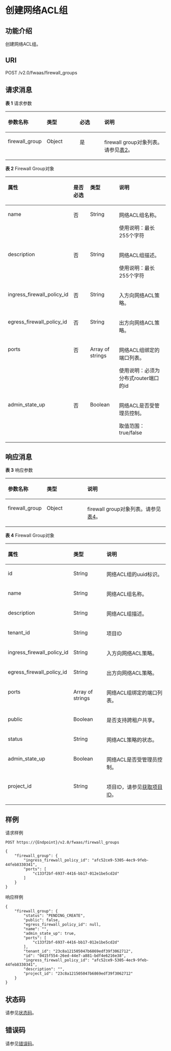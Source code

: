 # 创建网络ACL组<a name="vpc_firewall_0015"></a>

## 功能介绍<a name="section28317954132753"></a>

创建网络ACL组。

## URI<a name="section55587849132753"></a>

POST /v2.0/fwaas/firewall\_groups

## 请求消息<a name="section28981251132753"></a>

**表 1**  请求参数

<a name="table23322114132753"></a>
<table><thead align="left"><tr id="row65935357132753"><th class="cellrowborder" valign="top" width="19.388061193880613%" id="mcps1.2.5.1.1"><p id="p47877448132753"><a name="p47877448132753"></a><a name="p47877448132753"></a>参数名称</p>
</th>
<th class="cellrowborder" valign="top" width="21.42785721427857%" id="mcps1.2.5.1.2"><p id="p52491337132753"><a name="p52491337132753"></a><a name="p52491337132753"></a>类型</p>
</th>
<th class="cellrowborder" valign="top" width="16.328367163283673%" id="mcps1.2.5.1.3"><p id="p45667362132753"><a name="p45667362132753"></a><a name="p45667362132753"></a>必选</p>
</th>
<th class="cellrowborder" valign="top" width="42.85571442855714%" id="mcps1.2.5.1.4"><p id="p17633266132753"><a name="p17633266132753"></a><a name="p17633266132753"></a>说明</p>
</th>
</tr>
</thead>
<tbody><tr id="row8939225132753"><td class="cellrowborder" valign="top" width="19.388061193880613%" headers="mcps1.2.5.1.1 "><p id="p59896822132753"><a name="p59896822132753"></a><a name="p59896822132753"></a>firewall_group</p>
</td>
<td class="cellrowborder" valign="top" width="21.42785721427857%" headers="mcps1.2.5.1.2 "><p id="p49917547132753"><a name="p49917547132753"></a><a name="p49917547132753"></a>Object</p>
</td>
<td class="cellrowborder" valign="top" width="16.328367163283673%" headers="mcps1.2.5.1.3 "><p id="p64285015132753"><a name="p64285015132753"></a><a name="p64285015132753"></a>是</p>
</td>
<td class="cellrowborder" valign="top" width="42.85571442855714%" headers="mcps1.2.5.1.4 "><p id="p48871362132652"><a name="p48871362132652"></a><a name="p48871362132652"></a>firewall group对象列表。请参见<a href="#table31629250121127">表2</a>。</p>
</td>
</tr>
</tbody>
</table>

**表 2**  Firewall Group对象

<a name="table31629250121127"></a>
<table><thead align="left"><tr id="row45711693121127"><th class="cellrowborder" valign="top" width="26.897310268973108%" id="mcps1.2.5.1.1"><p id="p46819705121127"><a name="p46819705121127"></a><a name="p46819705121127"></a>属性</p>
</th>
<th class="cellrowborder" valign="top" width="13.268673132686734%" id="mcps1.2.5.1.2"><p id="p8500055165416"><a name="p8500055165416"></a><a name="p8500055165416"></a>是否必选</p>
</th>
<th class="cellrowborder" valign="top" width="19.948005199480054%" id="mcps1.2.5.1.3"><p id="p35064605121127"><a name="p35064605121127"></a><a name="p35064605121127"></a>类型</p>
</th>
<th class="cellrowborder" valign="top" width="39.88601139886011%" id="mcps1.2.5.1.4"><p id="p11952850121127"><a name="p11952850121127"></a><a name="p11952850121127"></a>说明</p>
</th>
</tr>
</thead>
<tbody><tr id="row34896104121127"><td class="cellrowborder" valign="top" width="26.897310268973108%" headers="mcps1.2.5.1.1 "><p id="p52608071121127"><a name="p52608071121127"></a><a name="p52608071121127"></a>name</p>
</td>
<td class="cellrowborder" valign="top" width="13.268673132686734%" headers="mcps1.2.5.1.2 "><p id="p1500355195417"><a name="p1500355195417"></a><a name="p1500355195417"></a>否</p>
</td>
<td class="cellrowborder" valign="top" width="19.948005199480054%" headers="mcps1.2.5.1.3 "><p id="p59846605121127"><a name="p59846605121127"></a><a name="p59846605121127"></a>String</p>
</td>
<td class="cellrowborder" valign="top" width="39.88601139886011%" headers="mcps1.2.5.1.4 "><p id="p28604909121127"><a name="p28604909121127"></a><a name="p28604909121127"></a>网络ACL组名称。</p>
<p id="p83231610195414"><a name="p83231610195414"></a><a name="p83231610195414"></a>使用说明：最长255个字符</p>
</td>
</tr>
<tr id="row11129246121127"><td class="cellrowborder" valign="top" width="26.897310268973108%" headers="mcps1.2.5.1.1 "><p id="p39887063121127"><a name="p39887063121127"></a><a name="p39887063121127"></a>description</p>
</td>
<td class="cellrowborder" valign="top" width="13.268673132686734%" headers="mcps1.2.5.1.2 "><p id="p1450085505420"><a name="p1450085505420"></a><a name="p1450085505420"></a>否</p>
</td>
<td class="cellrowborder" valign="top" width="19.948005199480054%" headers="mcps1.2.5.1.3 "><p id="p28745735121127"><a name="p28745735121127"></a><a name="p28745735121127"></a>String</p>
</td>
<td class="cellrowborder" valign="top" width="39.88601139886011%" headers="mcps1.2.5.1.4 "><p id="p35639020121127"><a name="p35639020121127"></a><a name="p35639020121127"></a>网络ACL组描述。</p>
<p id="p11817162215413"><a name="p11817162215413"></a><a name="p11817162215413"></a>使用说明：最长255个字符</p>
</td>
</tr>
<tr id="row38137474121127"><td class="cellrowborder" valign="top" width="26.897310268973108%" headers="mcps1.2.5.1.1 "><p id="p35500294121127"><a name="p35500294121127"></a><a name="p35500294121127"></a>ingress_firewall_policy_id</p>
</td>
<td class="cellrowborder" valign="top" width="13.268673132686734%" headers="mcps1.2.5.1.2 "><p id="p3500155520543"><a name="p3500155520543"></a><a name="p3500155520543"></a>否</p>
</td>
<td class="cellrowborder" valign="top" width="19.948005199480054%" headers="mcps1.2.5.1.3 "><p id="p49995809121127"><a name="p49995809121127"></a><a name="p49995809121127"></a>String</p>
</td>
<td class="cellrowborder" valign="top" width="39.88601139886011%" headers="mcps1.2.5.1.4 "><p id="p56499442121127"><a name="p56499442121127"></a><a name="p56499442121127"></a>入方向网络ACL策略。</p>
</td>
</tr>
<tr id="row9094936121127"><td class="cellrowborder" valign="top" width="26.897310268973108%" headers="mcps1.2.5.1.1 "><p id="p34911245121127"><a name="p34911245121127"></a><a name="p34911245121127"></a>egress_firewall_policy_id</p>
</td>
<td class="cellrowborder" valign="top" width="13.268673132686734%" headers="mcps1.2.5.1.2 "><p id="p1950085514546"><a name="p1950085514546"></a><a name="p1950085514546"></a>否</p>
</td>
<td class="cellrowborder" valign="top" width="19.948005199480054%" headers="mcps1.2.5.1.3 "><p id="p44624490121127"><a name="p44624490121127"></a><a name="p44624490121127"></a>String</p>
</td>
<td class="cellrowborder" valign="top" width="39.88601139886011%" headers="mcps1.2.5.1.4 "><p id="p37100641121127"><a name="p37100641121127"></a><a name="p37100641121127"></a>出方向网络ACL策略。</p>
</td>
</tr>
<tr id="row31622902121127"><td class="cellrowborder" valign="top" width="26.897310268973108%" headers="mcps1.2.5.1.1 "><p id="p65911012121127"><a name="p65911012121127"></a><a name="p65911012121127"></a>ports</p>
</td>
<td class="cellrowborder" valign="top" width="13.268673132686734%" headers="mcps1.2.5.1.2 "><p id="p8500855175412"><a name="p8500855175412"></a><a name="p8500855175412"></a>否</p>
</td>
<td class="cellrowborder" valign="top" width="19.948005199480054%" headers="mcps1.2.5.1.3 "><p id="p5459978121127"><a name="p5459978121127"></a><a name="p5459978121127"></a>Array of strings</p>
</td>
<td class="cellrowborder" valign="top" width="39.88601139886011%" headers="mcps1.2.5.1.4 "><p id="p61002567121127"><a name="p61002567121127"></a><a name="p61002567121127"></a>网络ACL组绑定的端口列表。</p>
<p id="p10668102685116"><a name="p10668102685116"></a><a name="p10668102685116"></a>使用说明：必须为分布式router端口的id</p>
</td>
</tr>
<tr id="row59833296121127"><td class="cellrowborder" valign="top" width="26.897310268973108%" headers="mcps1.2.5.1.1 "><p id="p44051842121127"><a name="p44051842121127"></a><a name="p44051842121127"></a>admin_state_up</p>
</td>
<td class="cellrowborder" valign="top" width="13.268673132686734%" headers="mcps1.2.5.1.2 "><p id="p3500455195415"><a name="p3500455195415"></a><a name="p3500455195415"></a>否</p>
</td>
<td class="cellrowborder" valign="top" width="19.948005199480054%" headers="mcps1.2.5.1.3 "><p id="p58587899121127"><a name="p58587899121127"></a><a name="p58587899121127"></a>Boolean</p>
</td>
<td class="cellrowborder" valign="top" width="39.88601139886011%" headers="mcps1.2.5.1.4 "><p id="p3428646121127"><a name="p3428646121127"></a><a name="p3428646121127"></a>网络ACL是否受管理员控制。</p>
<p id="p19344243185411"><a name="p19344243185411"></a><a name="p19344243185411"></a>取值范围：true/false</p>
</td>
</tr>
</tbody>
</table>

## 响应消息<a name="section47249684132753"></a>

**表 3**  响应参数

<a name="table22528036132753"></a>
<table><thead align="left"><tr id="row54420002132753"><th class="cellrowborder" valign="top" width="23.169999999999998%" id="mcps1.2.4.1.1"><p id="p43836262132753"><a name="p43836262132753"></a><a name="p43836262132753"></a>参数名称</p>
</th>
<th class="cellrowborder" valign="top" width="25.61%" id="mcps1.2.4.1.2"><p id="p57315890132753"><a name="p57315890132753"></a><a name="p57315890132753"></a>类型</p>
</th>
<th class="cellrowborder" valign="top" width="51.22%" id="mcps1.2.4.1.3"><p id="p55101661132753"><a name="p55101661132753"></a><a name="p55101661132753"></a>说明</p>
</th>
</tr>
</thead>
<tbody><tr id="row23789310132753"><td class="cellrowborder" valign="top" width="23.169999999999998%" headers="mcps1.2.4.1.1 "><p id="p30981925132753"><a name="p30981925132753"></a><a name="p30981925132753"></a>firewall_group</p>
</td>
<td class="cellrowborder" valign="top" width="25.61%" headers="mcps1.2.4.1.2 "><p id="p1451635132753"><a name="p1451635132753"></a><a name="p1451635132753"></a>Object</p>
</td>
<td class="cellrowborder" valign="top" width="51.22%" headers="mcps1.2.4.1.3 "><p id="p47442693132753"><a name="p47442693132753"></a><a name="p47442693132753"></a>firewall group对象列表。请参见<a href="#table7886851182616">表4</a>。</p>
</td>
</tr>
</tbody>
</table>

**表 4**  Firewall Group对象

<a name="table7886851182616"></a>
<table><thead align="left"><tr id="row388711511267"><th class="cellrowborder" valign="top" width="35.3%" id="mcps1.2.4.1.1"><p id="p4887205152611"><a name="p4887205152611"></a><a name="p4887205152611"></a>属性</p>
</th>
<th class="cellrowborder" valign="top" width="21.57%" id="mcps1.2.4.1.2"><p id="p288711516264"><a name="p288711516264"></a><a name="p288711516264"></a>类型</p>
</th>
<th class="cellrowborder" valign="top" width="43.13%" id="mcps1.2.4.1.3"><p id="p12887651122618"><a name="p12887651122618"></a><a name="p12887651122618"></a>说明</p>
</th>
</tr>
</thead>
<tbody><tr id="row20395689121127"><td class="cellrowborder" valign="top" width="35.3%" headers="mcps1.2.4.1.1 "><p id="p50168503121127"><a name="p50168503121127"></a><a name="p50168503121127"></a>id</p>
</td>
<td class="cellrowborder" valign="top" width="21.57%" headers="mcps1.2.4.1.2 "><p id="p47513116121127"><a name="p47513116121127"></a><a name="p47513116121127"></a>String</p>
</td>
<td class="cellrowborder" valign="top" width="43.13%" headers="mcps1.2.4.1.3 "><p id="p62072725121127"><a name="p62072725121127"></a><a name="p62072725121127"></a>网络ACL组的uuid标识。</p>
</td>
</tr>
<tr id="row788715512269"><td class="cellrowborder" valign="top" width="35.3%" headers="mcps1.2.4.1.1 "><p id="p6887105192617"><a name="p6887105192617"></a><a name="p6887105192617"></a>name</p>
</td>
<td class="cellrowborder" valign="top" width="21.57%" headers="mcps1.2.4.1.2 "><p id="p12887175111264"><a name="p12887175111264"></a><a name="p12887175111264"></a>String</p>
</td>
<td class="cellrowborder" valign="top" width="43.13%" headers="mcps1.2.4.1.3 "><p id="p4889105118269"><a name="p4889105118269"></a><a name="p4889105118269"></a>网络ACL组名称。</p>
</td>
</tr>
<tr id="row1288910518269"><td class="cellrowborder" valign="top" width="35.3%" headers="mcps1.2.4.1.1 "><p id="p148891451162617"><a name="p148891451162617"></a><a name="p148891451162617"></a>description</p>
</td>
<td class="cellrowborder" valign="top" width="21.57%" headers="mcps1.2.4.1.2 "><p id="p15889125111262"><a name="p15889125111262"></a><a name="p15889125111262"></a>String</p>
</td>
<td class="cellrowborder" valign="top" width="43.13%" headers="mcps1.2.4.1.3 "><p id="p688975152619"><a name="p688975152619"></a><a name="p688975152619"></a>网络ACL组描述。</p>
</td>
</tr>
<tr id="row677472121127"><td class="cellrowborder" valign="top" width="35.3%" headers="mcps1.2.4.1.1 "><p id="p60717947121127"><a name="p60717947121127"></a><a name="p60717947121127"></a>tenant_id</p>
</td>
<td class="cellrowborder" valign="top" width="21.57%" headers="mcps1.2.4.1.2 "><p id="p65871708121127"><a name="p65871708121127"></a><a name="p65871708121127"></a>String</p>
</td>
<td class="cellrowborder" valign="top" width="43.13%" headers="mcps1.2.4.1.3 "><p id="p10487112"><a name="p10487112"></a><a name="p10487112"></a>项目ID</p>
</td>
</tr>
<tr id="row16889175115261"><td class="cellrowborder" valign="top" width="35.3%" headers="mcps1.2.4.1.1 "><p id="p6889155182616"><a name="p6889155182616"></a><a name="p6889155182616"></a>ingress_firewall_policy_id</p>
</td>
<td class="cellrowborder" valign="top" width="21.57%" headers="mcps1.2.4.1.2 "><p id="p198896511262"><a name="p198896511262"></a><a name="p198896511262"></a>String</p>
</td>
<td class="cellrowborder" valign="top" width="43.13%" headers="mcps1.2.4.1.3 "><p id="p7890105182610"><a name="p7890105182610"></a><a name="p7890105182610"></a>入方向网络ACL策略。</p>
</td>
</tr>
<tr id="row118901051122618"><td class="cellrowborder" valign="top" width="35.3%" headers="mcps1.2.4.1.1 "><p id="p189075119263"><a name="p189075119263"></a><a name="p189075119263"></a>egress_firewall_policy_id</p>
</td>
<td class="cellrowborder" valign="top" width="21.57%" headers="mcps1.2.4.1.2 "><p id="p1989075152620"><a name="p1989075152620"></a><a name="p1989075152620"></a>String</p>
</td>
<td class="cellrowborder" valign="top" width="43.13%" headers="mcps1.2.4.1.3 "><p id="p489045192610"><a name="p489045192610"></a><a name="p489045192610"></a>出方向网络ACL策略。</p>
</td>
</tr>
<tr id="row11890165162618"><td class="cellrowborder" valign="top" width="35.3%" headers="mcps1.2.4.1.1 "><p id="p889075115268"><a name="p889075115268"></a><a name="p889075115268"></a>ports</p>
</td>
<td class="cellrowborder" valign="top" width="21.57%" headers="mcps1.2.4.1.2 "><p id="p38902051102616"><a name="p38902051102616"></a><a name="p38902051102616"></a>Array of strings</p>
</td>
<td class="cellrowborder" valign="top" width="43.13%" headers="mcps1.2.4.1.3 "><p id="p148906511265"><a name="p148906511265"></a><a name="p148906511265"></a>网络ACL组绑定的端口列表。</p>
</td>
</tr>
<tr id="row48186031121127"><td class="cellrowborder" valign="top" width="35.3%" headers="mcps1.2.4.1.1 "><p id="p33368479121127"><a name="p33368479121127"></a><a name="p33368479121127"></a>public</p>
</td>
<td class="cellrowborder" valign="top" width="21.57%" headers="mcps1.2.4.1.2 "><p id="p7938198121127"><a name="p7938198121127"></a><a name="p7938198121127"></a>Boolean</p>
</td>
<td class="cellrowborder" valign="top" width="43.13%" headers="mcps1.2.4.1.3 "><p id="p56166201121127"><a name="p56166201121127"></a><a name="p56166201121127"></a>是否支持跨租户共享。</p>
</td>
</tr>
<tr id="row60912436121127"><td class="cellrowborder" valign="top" width="35.3%" headers="mcps1.2.4.1.1 "><p id="p66273781121127"><a name="p66273781121127"></a><a name="p66273781121127"></a>status</p>
</td>
<td class="cellrowborder" valign="top" width="21.57%" headers="mcps1.2.4.1.2 "><p id="p7141533121127"><a name="p7141533121127"></a><a name="p7141533121127"></a>String</p>
</td>
<td class="cellrowborder" valign="top" width="43.13%" headers="mcps1.2.4.1.3 "><p id="p6468335121127"><a name="p6468335121127"></a><a name="p6468335121127"></a>网络ACL策略的状态。</p>
</td>
</tr>
<tr id="row9890155162614"><td class="cellrowborder" valign="top" width="35.3%" headers="mcps1.2.4.1.1 "><p id="p1889085142618"><a name="p1889085142618"></a><a name="p1889085142618"></a>admin_state_up</p>
</td>
<td class="cellrowborder" valign="top" width="21.57%" headers="mcps1.2.4.1.2 "><p id="p10890551152617"><a name="p10890551152617"></a><a name="p10890551152617"></a>Boolean</p>
</td>
<td class="cellrowborder" valign="top" width="43.13%" headers="mcps1.2.4.1.3 "><p id="p5890115118263"><a name="p5890115118263"></a><a name="p5890115118263"></a>网络ACL是否受管理员控制。</p>
</td>
</tr>
<tr id="row7228115213486"><td class="cellrowborder" valign="top" width="35.3%" headers="mcps1.2.4.1.1 "><p id="p53071912134918"><a name="p53071912134918"></a><a name="p53071912134918"></a>project_id</p>
</td>
<td class="cellrowborder" valign="top" width="21.57%" headers="mcps1.2.4.1.2 "><p id="p1731011220498"><a name="p1731011220498"></a><a name="p1731011220498"></a>String</p>
</td>
<td class="cellrowborder" valign="top" width="43.13%" headers="mcps1.2.4.1.3 "><p id="p555515419297"><a name="p555515419297"></a><a name="p555515419297"></a>项目ID，请参见<a href="获取项目ID.md">获取项目ID</a>。</p>
</td>
</tr>
</tbody>
</table>

## 样例<a name="section59424075132753"></a>

请求样例

```
POST https://{Endpoint}/v2.0/fwaas/firewall_groups

{
    "firewall_group": {
        "ingress_firewall_policy_id": "afc52ce9-5305-4ec9-9feb-44feb8330341", 
        "ports": [
            "c133f2bf-6937-4416-bb17-012e1be5cd2d"
        ]
    }
}
```

响应样例

```
{
    "firewall_group": {
        "status": "PENDING_CREATE", 
        "public": false, 
        "egress_firewall_policy_id": null, 
        "name": "", 
        "admin_state_up": true, 
        "ports": [
            "c133f2bf-6937-4416-bb17-012e1be5cd2d"
        ], 
        "tenant_id": "23c8a121505047b6869edf39f3062712", 
        "id": "0415f554-26ed-44e7-a881-bdf4e6216e38", 
        "ingress_firewall_policy_id": "afc52ce9-5305-4ec9-9feb-44feb8330341", 
        "description": "",
        "project_id": "23c8a121505047b6869edf39f3062712"
    }
}
```

## 状态码<a name="section10470352390"></a>

请参见[状态码](状态码.md)。

## 错误码<a name="section85821649202813"></a>

请参见[错误码](错误码.md)。

